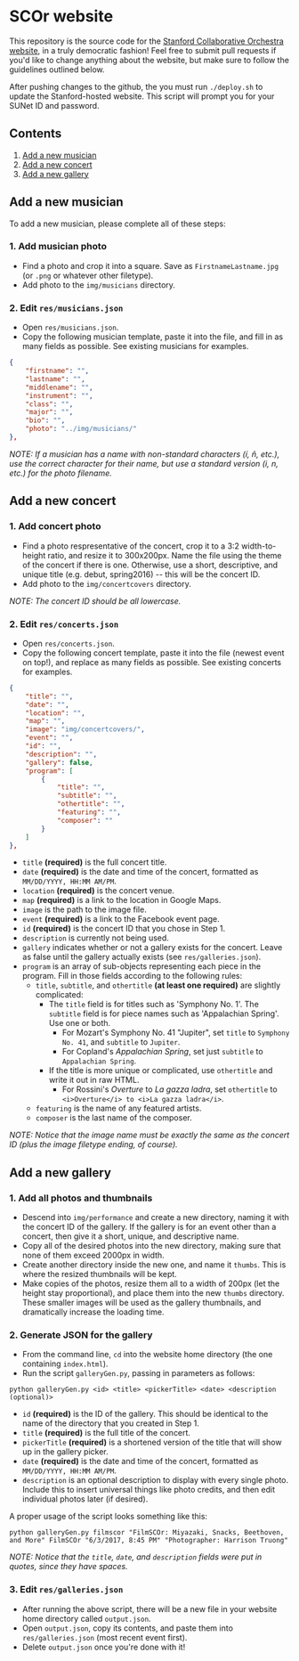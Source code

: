 # SCOr website

This repository is the source code for the <a href="http://web.stanford.edu/group/scor/" target="_blank">Stanford Collaborative Orchestra website</a>, in a truly democratic fashion! Feel free to submit pull requests if you'd like to change anything about the website, but make sure to follow the guidelines outlined below.

After pushing changes to the github, the you must run `./deploy.sh` to update the Stanford-hosted website. This script will prompt you for your SUNet ID and password.

## Contents

1. [Add a new musician](#add-a-new-musician)
2. [Add a new concert](#add-a-new-concert)
3. [Add a new gallery](#add-a-new-gallery)

## Add a new musician

To add a new musician, please complete all of these steps:
### 1. Add musician photo
* Find a photo and crop it into a square. Save as `FirstnameLastname.jpg` (or `.png` or whatever other filetype).
* Add photo to the `img/musicians` directory.

### 2. Edit `res/musicians.json`
* Open `res/musicians.json`.
* Copy the following musician template, paste it into the file, and fill in as many fields as possible. See existing musicians for examples.
```json
{
	"firstname": "",
	"lastname": "",
	"middlename": "",
	"instrument": "",
	"class": "",
	"major": "",
	"bio": "",
	"photo": "../img/musicians/"
},
```
_NOTE: If a musician has a name with non-standard characters (í, ñ, etc.), use the correct character for their name, but use a standard version (i, n, etc.) for the photo filename._

## Add a new concert

### 1. Add concert photo
* Find a photo respresentative of the concert, crop it to a 3:2 width-to-height ratio, and resize it to 300x200px. Name the file using the theme of the concert if there is one. Otherwise, use a short, descriptive, and unique title (e.g. debut, spring2016) -- this will be the concert ID.
* Add photo to the `img/concertcovers` directory.

_NOTE: The concert ID should be all lowercase._

### 2. Edit `res/concerts.json`
* Open `res/concerts.json`.
* Copy the following concert template, paste it into the file (newest event on top!), and replace as many fields as possible. See existing concerts for examples.
```json
{
	"title": "",
	"date": "",
	"location": "",
	"map": "",
	"image": "img/concertcovers/",
	"event": "",
	"id": "",
	"description": "",
	"gallery": false,
	"program": [
		{
			"title": "",
			"subtitle": "",
			"othertitle": "",
			"featuring": "",
			"composer": ""
		}
	]
},
```
* `title` **(required)** is the full concert title.
* `date` **(required)** is the date and time of the concert, formatted as `MM/DD/YYYY, HH:MM AM/PM`.
* `location` **(required)** is the concert venue.
* `map` **(required)** is a link to the location in Google Maps.
* `image` is the path to the image file.
* `event` **(required)** is a link to the Facebook event page.
* `id` **(required)** is the concert ID that you chose in Step 1.
* `description` is currently not being used.
* `gallery` indicates whether or not a gallery exists for the concert. Leave as false until the gallery actually exists (see `res/galleries.json`).
* `program` is an array of sub-objects representing each piece in the program. Fill in those fields according to the following rules:
	* `title`, `subtitle`, and `othertitle` **(at least one required)** are slightly complicated:
		* The `title` field is for titles such as 'Symphony No. 1'. The `subtitle` field is for piece names such as 'Appalachian Spring'. Use one or both.
			* For Mozart's Symphony No. 41 "Jupiter", set `title` to `Symphony No. 41`, and `subtitle` to `Jupiter`.
			* For Copland's _Appalachian Spring_, set just `subtitle` to `Appalachian Spring`.
		* If the title is more unique or complicated, use `othertitle` and write it out in raw HTML.
			* For Rossini's _Overture_ to _La gazza ladra_, set `othertitle` to `<i>Overture</i> to <i>La gazza ladra</i>`.
	* `featuring` is the name of any featured artists.
	* `composer` is the last name of the composer.

_NOTE: Notice that the image name must be exactly the same as the concert ID (plus the image filetype ending, of course)._

## Add a new gallery

### 1. Add all photos and thumbnails
* Descend into `img/performance` and create a new directory, naming it with the concert ID of the gallery. If the gallery is for an event other than a concert, then give it a short, unique, and descriptive name.
* Copy all of the desired photos into the new directory, making sure that none of them exceed 2000px in width.
* Create another directory inside the new one, and name it `thumbs`. This is where the resized thumbnails will be kept.
* Make copies of the photos, resize them all to a width of 200px (let the height stay proportional), and place them into the new `thumbs` directory. These smaller images will be used as the gallery thumbnails, and dramatically increase the loading time.

### 2. Generate JSON for the gallery
* From the command line, `cd` into the website home directory (the one containing `index.html`).
* Run the script `galleryGen.py`, passing in parameters as follows:
```shell
python galleryGen.py <id> <title> <pickerTitle> <date> <description (optional)>
```
* `id` **(required)** is the ID of the gallery. This should be identical to the name of the directory that you created in Step 1.
* `title` **(required)** is the full title of the concert.
* `pickerTitle` **(required)** is a shortened version of the title that will show up in the gallery picker.
* `date` **(required)** is the date and time of the concert, formatted as `MM/DD/YYYY, HH:MM AM/PM`.
* `description` is an optional description to display with every single photo. Include this to insert universal things like photo credits, and then edit individual photos later (if desired).

A proper usage of the script looks something like this:
```shell
python galleryGen.py filmscor "FilmSCOr: Miyazaki, Snacks, Beethoven, and More" FilmSCOr "6/3/2017, 8:45 PM" "Photographer: Harrison Truong"
```

_NOTE: Notice that the `title`, `date`, and `description` fields were put in quotes, since they have spaces._

### 3. Edit `res/galleries.json`
* After running the above script, there will be a new file in your website home directory called `output.json`.
* Open `output.json`, copy its contents, and paste them into `res/galleries.json` (most recent event first).
* Delete `output.json` once you're done with it!











